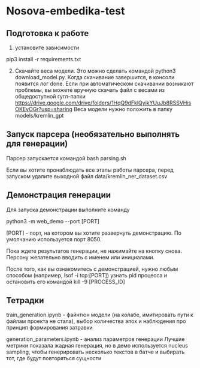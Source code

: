 # Nosova-embedika-test

## Подготовка к работе
1) установите зависимости

pip3 install -r requirements.txt

2) Скачайте веса модели. Это можно сделать командой
python3 download_model.py. Когда скачивание завершится, в консоли появится лог done.
Если при автоматическом скачивании возникают проблемы, 
вы можете вручную скачать файл с весами из общедоступной гугл-папки
https://drive.google.com/drive/folders/1HqQ9dFklQyikYUuJb8RSSVHisOKEvOGr?usp=sharing
Веса модели нужно положить в папку models/kremlin_gpt

## Запуск парсера (необязательно выполнять для генерации)
Парсер запускается командой
bash parsing.sh

Если вы хотите пронаблюдать все этапы работы парсера, 
перед запуском  удалите выходной файл data/kremlin_ner_dataset.csv

## Демонстрация генерации
Для запуска демонстрации выполните команду

python3 -m web_demo --port [PORT]

[PORT] -  порт, на котором вы хотите развернуть демонстрацию.
По умолчанию используется порт 8050.

Пока ждете результатов генерации, не нажимайте на кнопку снова. 
Персону желательно вводить с именем или инициалами.

После того, как вы ознакомитесь с демонстрацией, нужно любым способом
(например, lsof -i tcp:[PORT]) узнать pid процесса и остановить его командой
kill -9 [PROCESS_ID]

## Тетрадки

train_generation.ipynb - файнтюн модели (на колабе, имитировать пути к файлам проекта не стала), выбор количества эпох и  наблюдения про принцип формирования затравки

generation_parameters.ipynb - анализ параметров генерации
Лучшие метрики показала жадная генерация, но в демо используется nucleus sampling, чтобы генерировать несколько текстов в батче и выбирать тот, где будут повторяться сущности
